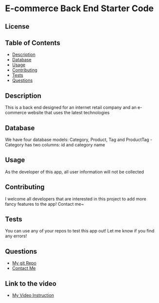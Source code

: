 # E-commerce Back End Starter Code
  ## License
  []()
  
  ## Table of Contents
  - [Description](#description)
  - [Database](#database)
  - [Usage](#usage)
  - [Contributing](#contributing)
  - [Tests](#tests)
  - [Questions](#questions)

  ## Description
  This is a back end designed for an internet retail company and an e-commerce website that uses the latest technologies
  ## Database
  We have four database models: Category, Product, Tag and ProductTag
    - Category has two columns: id and category name
  ## Usage
  As the developer of this app, all user information will not be collected
  
  ## Contributing
  I welcome all developers that are interested in this project to add more fancy features to the app! Contact me~
  ## Tests
  You can use any of your repos to test this app out! Let me know if you find any errors!
  ## Questions
  - [My git Repo](https://github.com/wangheer2010)
  - [Contact Me](mailto:cw3211@columbia.edu)
  ## Link to the video
  - [My Video Instruction](https://www.bilibili.com/video/)